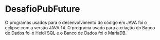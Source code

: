 # DesafioPubFuture
O programas usados para o desenvolvimento do código em JAVA foi o eclipse com a versão JAVA 14.
O programa usado para a criação do Banco de Dados foi o Heidi SQL e o Banco de Dados foi o MariaDB.
